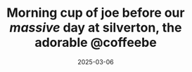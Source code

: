 ---
layout: post
title: "Morning cup of joe before our _massive_ day at silverton, the adorable @coffeebe"
date: 2025-03-06
city: "Silverton"
country: "United States"
continent: "North America"
latitude: 37.8117
longitude: -107.6645
cafe_name: ""
rating: 
notes: "Morning cup of joe before our _massive_ day at silverton, the adorable @coffeebearsilverton, everyone on our day recognized @sarahkaysmith-'s breakfast burrito. The dark star was fantastic."
image_url: "/media/posts/202503/482814319_18498884575001623_998988731654304764_n_18022986932439237.jpg"
images:
  - "/media/posts/202503/482814319_18498884575001623_998988731654304764_n_18022986932439237.jpg"
  - "/media/posts/202503/482896428_18498884590001623_4716575818594802912_n_18079699399649854.jpg"
  - "/media/posts/202503/482800378_18498884599001623_7403555577900853621_n_18495820102051831.jpg"
  - "/media/posts/202503/482832333_18498884608001623_3822844389636772442_n_18004952177559073.jpg"
  - "/media/posts/202503/482813440_18498884620001623_8417128240558239438_n_17849458743419543.jpg"
instagram_url: ""
---
